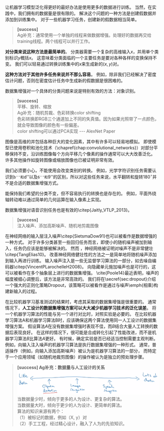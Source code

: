 让机器学习模型泛化得更好的最好办法是使用更多的数据进行训练。
当然，在实践中，我们拥有的数据量是很有限的。
解决这个问题的一种方法是创建假数据并添加到训练集中。
对于一些机器学习任务，创建新的假数据相当简单。  
> **[success]**  
Ag补充：通常使用一个单独的线程来做数据增强。处理好的数据再交给training线程。两个线程可以并行工作。  

**对分类来说这种方法是最简单的**。
分类器需要一个复杂的高维输入$x$，并用单个类别标识$y$概括$x$。
这意味着分类面临的一个主要任务是要对各种各样的变换保持不变。
我们可以轻易通过转换训练集中的$x$来生成新的$(x, y)$对。

**这种方法对于其他许多任务来说并不那么容易**。
例如，除非我们已经解决了密度估计问题，否则在密度估计任务中生成新的假数据是很困难的。

数据集增强对一个具体的分类问题来说是特别有效的方法：对象识别。  
> **[success]**  
平移、旋转、缩放  
Ag补充：随机剪裁、色彩转换color shifting    
色彩转换即RGB三个通道加上不同的失真值。因为如果光照带了一点颜色，就会导致图像的颜色有一些偏差。  
color shifting可以通过PCA实现 --- AlexNet Paper  

图像是高维的并包括各种巨大的变化因素，其中有许多可以轻易地模拟。
即使模型已使用卷积和池化技术（\chapref{chap:convolutional_networks}）对部分平移保持不变，沿训练图像每个方向平移几个像素的操作通常可以大大改善泛化。
许多其他操作如旋转图像或缩放图像也已被证明非常有效。

我们必须要小心，不能使用会改变类别的转换。
例如，光学字符识别任务需要认识到``b''和``d''以及``6''和``9''的区别，所以对这些任务来说，水平翻转和旋转$180^{\circ}$并不是合适的数据集增强方式。

能保持我们希望的分类不变，但不容易执行的转换也是存在的。
例如，平面外绕轴转动难以通过简单的几何运算在输入像素上实现。

数据集增强对语音识别任务也是有效的\citep{Jaitly_VTLP_2013}。  
> **[success]**  
注入噪声、添加高斯噪声、随机地剪裁图像  

在神经网络的输入层注入噪声\citep{SietsmaDow91}也可以被看作是数据增强的一种方式。
对于许多分类甚至一些回归任务而言，即使小的随机噪声被加到输入，任务仍应该是能够被解决的。
然而 ，神经网络被证明对噪声不是非常健壮\citep{TangElias10}。
改善神经网络健壮性的方法之一是简单地将随机噪声添加到输入再进行训练。
输入噪声注入是一些无监督学习算法的一部分，如去噪自编码器\citep{VincentPLarochelleH2008}。
向隐藏单元施加噪声也是可行的，这可以被看作在多个抽象层上进行的数据集增强。
\cite{Poole14}最近表明，噪声的幅度被细心调整后，该方法是非常高效的。
我们将在\secref{sec:dropout}介绍一个强大的正则化策略Dropout，该策略可以被看作是通过与噪声\emph{相乘}构建新输入的过程。

在比较机器学习基准测试的结果时，考虑其采取的数据集增强是很重要的。
通常情况下，**人工设计的数据集增强方案可以大大减少机器学习技术的泛化误差**。
将一个机器学习算法的性能与另一个进行对比时，对照实验是必要的。
在比较机器学习算法A和机器学习算法B时，应该确保这两个算法使用同一人工设计的数据集增强方案。
假设算法$A$在没有数据集增强时表现不佳，而$B$结合大量人工转换的数据后表现良好。
在这样的情况下，很可能是合成转化引起了性能改进，而不是机器学习算法$B$比算法$A$更好。 
有时候，确定实验是否已经适当控制需要主观判断。
例如，向输入注入噪声的机器学习算法是执行数据集增强的一种形式。
通常，普适操作（例如，向输入添加高斯噪声）被认为是机器学习算法的一部分，
而特定于一个应用领域（如随机地裁剪图像）的操作被认为是独立的预处理步骤。

> **[success] Ag补充：数据量与人工设计的关系**  
![](/assets/images/Chapter7/13.png)  
当数据量少时，倾向于更多的人为设计、更复杂的算法。  
当数据量大时，倾向于更少的人为设计、更简单的算法。  
算法的知识来源有两个：  
（1）被标记的数据，例如（X, y）对  
（2）手工工程，经过精心设计，融入了人为的先验知识。  